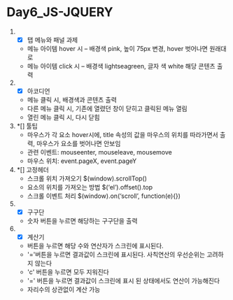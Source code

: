 ﻿# Day6_JS-JQUERY

1. *[x] 탭 메뉴와 패널 과제 
    - 메뉴 아이템 hover 시 – 배경색 pink, 높이 75px 변경, hover 벗어나면 원래대로
    - 메뉴 아이템 click 시 – 배경색 lightseagreen, 글자 색 white 해당 콘텐츠 출력
2. *[x] 아코디언
    - 메뉴 클릭 시, 배경색과 콘텐츠 출력
    - 다른 메뉴 클릭 시, 기존에 열렸던 창이 닫히고 클릭된 메뉴 열림
    - 열린 메뉴 클릭 시, 다시 닫힘
3. *[] 툴팁
    - 마우스가 각 요소 hover시에, title 속성의 값을 마우스의 위치를 따라가면서 출력, 마우스가 요소를 벗어나면 안보임
    - 관련 이벤트: mouseenter, mouseleave, mousemove
    - 마우스 위치: event.pageX, event.pageY
4. *[] 고정헤더
    - 스크롤 위치 가져오기 $(window).scrollTop()
    - 요소의 위치를 가져오는 방법 $(‘el’).offset().top
    - 스크롤 이벤트 처리 $(window).on(‘scroll’, function(e){})
5. *[x] 구구단
    - 숫자 버튼을 누르면 해당하는 구구단을 출력
6. *[x] 계산기
    - 버튼을 누르면 해당 수와 연산자가 스크린에 표시된다.
    - '='버튼을 누르면 결과값이 스크린에 표시된다. 사칙연산의 우선순위는 고려하지 않는다
    - 'c' 버튼을 누르면 모두 지워진다
    - '=' 버튼을 누르면 결과값이 스크린에 표시 된 상태에서도 연산이 가능해진다
    - 자리수의 상관없이 계산 가능
